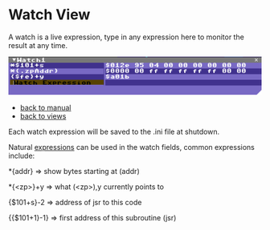 # Watch View

A watch is a live expression, type in any expression here to monitor the result at any time.

![Watch View](img/WatchView.png)

* [back to manual](index.md)
* [back to views](views.md)

Each watch expression will be saved to the .ini file at shutdown.

Natural [expressions](expressions.MD) can be used in the watch fields, common expressions include:

*\{addr\} => show bytes starting at (addr)

*\{\<zp>\}+y => what (\<zp>),y currently points to

\{\$101+s\}-2 => address of jsr to this code

\{\{\$101+1\}-1\} => first address of this subroutine (jsr)
